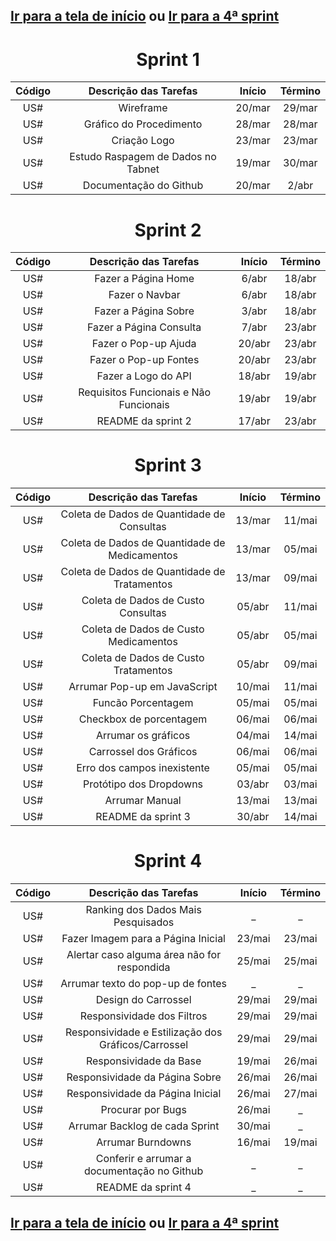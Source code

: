 ## [Ir para a tela de início](./../../README.md) ou [Ir para a 4ª sprint](README_sprint.md)

<h1 style="text-align: center"> Sprint 1 </h1>

| Código |      Descrição das Tarefas       | Início | Término |
| :----: | :------------------------------: | :----: | :-----: |
| US#  | Wireframe                          | 20/mar | 29/mar  |
| US#  | Gráfico do Procedimento            | 28/mar | 28/mar  |
| US#  | Criação Logo                       | 23/mar | 23/mar  |
| US#  | Estudo Raspagem de Dados no Tabnet | 19/mar | 30/mar  |
| US#  | Documentação do Github             | 20/mar | 2/abr   |

<h1 style="text-align: center"> Sprint 2 </h1>

| Código |        Descrição das Tarefas         | Início | Término |
| :----: | :----------------------------------: | :----: | :-----: |
| US#  | Fazer a Página Home                    | 6/abr  | 18/abr  |
| US#  | Fazer o Navbar                         | 6/abr  | 18/abr  |
| US#  | Fazer a Página Sobre                   | 3/abr  | 18/abr  |
| US#  | Fazer a Página Consulta                | 7/abr  | 23/abr  |
| US#  | Fazer o Pop-up Ajuda                   | 20/abr | 23/abr  |
| US#  | Fazer o Pop-up Fontes                  | 20/abr | 23/abr  |
| US#  | Fazer a Logo do API                    | 18/abr | 19/abr  |
| US#  | Requisitos Funcionais e Não Funcionais | 19/abr | 19/abr  |
| US#  | README da sprint 2                     | 17/abr | 23/abr  |

<h1 style="text-align: center"> Sprint 3 </h1>

| Código |            Descrição das Tarefas            | Início | Término |
| :----: | :-----------------------------------------: | :----: | :-----: |
| US#  | Coleta de Dados de Quantidade de Consultas    | 13/mar | 11/mai  |
| US#  | Coleta de Dados de Quantidade de Medicamentos | 13/mar | 05/mai  |
| US#  | Coleta de Dados de Quantidade de Tratamentos  | 13/mar | 09/mai  |
| US#  | Coleta de Dados de Custo Consultas            | 05/abr | 11/mai  |
| US#  | Coleta de Dados de Custo Medicamentos         | 05/abr | 05/mai  |
| US#  | Coleta de Dados de Custo Tratamentos          | 05/abr | 09/mai  |
| US#  | Arrumar Pop-up em JavaScript                  | 10/mai | 11/mai  |
| US#  | Funcão Porcentagem                            | 05/mai | 05/mai  |
| US#  | Checkbox de porcentagem                       | 06/mai | 06/mai  |
| US#  | Arrumar os gráficos                           | 04/mai | 14/mai  |
| US#  | Carrossel dos Gráficos                        | 06/mai | 06/mai  |
| US#  | Erro dos campos inexistente                   | 05/mai | 05/mai  |
| US#  | Protótipo dos Dropdowns                       | 03/abr | 03/mai  |
| US#  | Arrumar Manual                                | 13/mai | 13/mai  |
| US#  | README da sprint 3                            | 30/abr | 14/mai  |

<h1 style="text-align: center"> Sprint 4 </h1>

| Código |               Descrição das Tarefas               | Início | Término |
| :----: | :-----------------------------------------------: | :----: | :-----: |
| US#  | Ranking dos Dados Mais Pesquisados                  | _      | _       |
| US#  | Fazer Imagem para a Página Inicial                  | 23/mai | 23/mai  |
| US#  | Alertar caso alguma área não for respondida         | 25/mai | 25/mai  |
| US#  | Arrumar texto do pop-up de fontes                   | _      | _       |
| US#  | Design do Carrossel                                 | 29/mai | 29/mai  |
| US#  | Responsividade dos Filtros                          | 29/mai | 29/mai  |
| US#  | Responsividade e Estilização dos Gráficos/Carrossel | 29/mai | 29/mai  |
| US#  | Responsividade da Base                              | 19/mai | 26/mai  |
| US#  | Responsividade da Página Sobre                      | 26/mai | 26/mai  |
| US#  | Responsividade da Página Inicial                    | 26/mai | 27/mai  |
| US#  | Procurar por Bugs                                   | 26/mai | _       |
| US#  | Arrumar Backlog de cada Sprint                      | 30/mai | _       |
| US#  | Arrumar Burndowns                                   | 16/mai |19/mai   |
| US#  | Conferir e arrumar a documentação no Github         | _      | _       |
| US#  | README da sprint 4                                  | _      | _       |

## [Ir para a tela de início](./../../README.md) ou [Ir para a 4ª sprint](README_sprint.md)